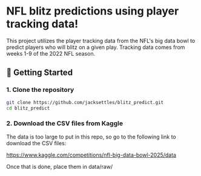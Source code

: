 # NFL blitz predictions using player tracking data!

This project utilizes the player tracking data from the NFL's big data bowl to predict players who will blitz on a given play.
Tracking data comes from weeks 1-9 of the 2022 NFL season.


## 🚀 Getting Started

### 1. Clone the repository

```bash
git clone https://github.com/jacksettles/blitz_predict.git
cd blitz_predict
```

### 2. Download the CSV files from Kaggle

The data is too large to put in this repo, so go to the following link to download the CSV files:

https://www.kaggle.com/competitions/nfl-big-data-bowl-2025/data

Once that is done, place them in data/raw/